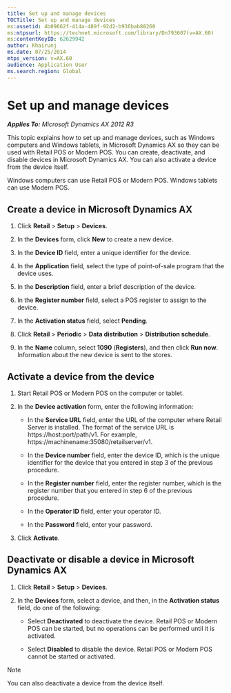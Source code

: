 ```yaml
---
title: Set up and manage devices
TOCTitle: Set up and manage devices
ms:assetid: 4b09662f-414a-489f-92d2-b936bab88260
ms:mtpsurl: https://technet.microsoft.com/library/Dn793607(v=AX.60)
ms:contentKeyID: 62629942
author: Khairunj
ms.date: 07/25/2014
mtps_version: v=AX.60
audience: Application User
ms.search.region: Global
---
```


# Set up and manage devices 


_**Applies To:** Microsoft Dynamics AX 2012 R3_

This topic explains how to set up and manage devices, such as Windows computers and Windows tablets, in Microsoft Dynamics AX so they can be used with Retail POS or Modern POS. You can create, deactivate, and disable devices in Microsoft Dynamics AX. You can also activate a device from the device itself.

Windows computers can use Retail POS or Modern POS. Windows tablets can use Modern POS.

## Create a device in Microsoft Dynamics AX

1.  Click **Retail** \> **Setup** \> **Devices**.

2.  In the **Devices** form, click **New** to create a new device.

3.  In the **Device ID** field, enter a unique identifier for the device.

4.  In the **Application** field, select the type of point-of-sale program that the device uses.

5.  In the **Description** field, enter a brief description of the device.

6.  In the **Register number** field, select a POS register to assign to the device.

7.  In the **Activation status** field, select **Pending**.

8.  Click **Retail** \> **Periodic** \> **Data distribution** \> **Distribution schedule**.

9.  In the **Name** column, select **1090** (**Registers**), and then click **Run now**. Information about the new device is sent to the stores.

## Activate a device from the device

1.  Start Retail POS or Modern POS on the computer or tablet.

2.  In the **Device activation** form, enter the following information:
    
      - In the **Service URL** field, enter the URL of the computer where Retail Server is installed. The format of the service URL is https://host:port/path/v1. For example, https://machinename:35080/retailserver/v1.
    
      - In the **Device number** field, enter the device ID, which is the unique identifier for the device that you entered in step 3 of the previous procedure.
    
      - In the **Register number** field, enter the register number, which is the register number that you entered in step 6 of the previous procedure.
    
      - In the **Operator ID** field, enter your operator ID.
    
      - In the **Password** field, enter your password.

3.  Click **Activate**.

## Deactivate or disable a device in Microsoft Dynamics AX

1.  Click **Retail** \> **Setup** \> **Devices**.

2.  In the **Devices** form, select a device, and then, in the **Activation status** field, do one of the following:
    
      - Select **Deactivated** to deactivate the device. Retail POS or Modern POS can be started, but no operations can be performed until it is activated.
    
      - Select **Disabled** to disable the device. Retail POS or Modern POS cannot be started or activated.


> [!NOTE]
> <P>You can also deactivate a device from the device itself.</P>


  


